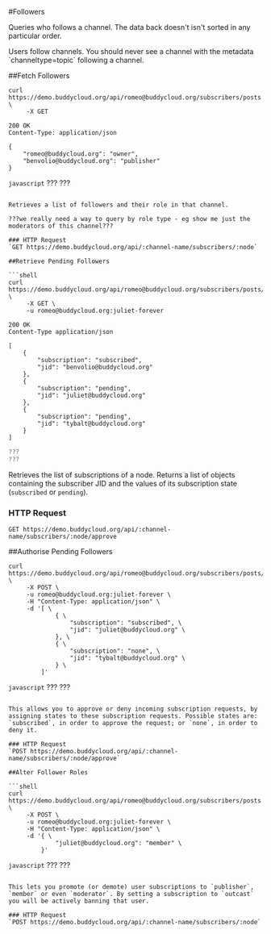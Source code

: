 #Followers

Queries who follows a channel. The data back doesn't isn't sorted in any particular order. 

<aside class="warning">
Users follow channels. You should never see a channel with the metadata `channeltype=topic` following a channel.
</aside>

##Fetch Followers

```shell
curl https://demo.buddycloud.org/api/romeo@buddycloud.org/subscribers/posts \
     -X GET
```

```shell
200 OK
Content-Type: application/json

{
    "romeo@buddycloud.org": "owner",
    "benvolio@buddycloud.org": "publisher"
}
```

```javascript```
???
???
```

Retrieves a list of followers and their role in that channel.

???we really need a way to query by role type - eg show me just the moderators of this channel???

### HTTP Request
`GET https://demo.buddycloud.org/api/:channel-name/subscribers/:node`

##Retrieve Pending Followers

```shell
curl https://demo.buddycloud.org/api/romeo@buddycloud.org/subscribers/posts/approve \
     -X GET \
     -u romeo@buddycloud.org:juliet-forever
```

```shell
200 OK
Content-Type application/json

[
    {
        "subscription": "subscribed",
        "jid": "benvolio@buddycloud.org"
    },
    {
        "subscription": "pending",
        "jid": "juliet@buddycloud.org"
    },
    {
        "subscription": "pending",
        "jid": "tybalt@buddycloud.org"
    }
]
```

```javascript
???
???
```

Retrieves the list of subscriptions of a node. Returns a list of objects containing the subscriber JID and the values of its subscription state (`subscribed` or `pending`).

### HTTP Request
`GET https://demo.buddycloud.org/api/:channel-name/subscribers/:node/approve`

##Authorise Pending Followers

```shell
curl https://demo.buddycloud.org/api/romeo@buddycloud.org/subscribers/posts/approve \
     -X POST \
     -u romeo@buddycloud.org:juliet-forever \
     -H "Content-Type: application/json" \
     -d '[ \
             { \
                 "subscription": "subscribed", \
                 "jid": "juliet@buddycloud.org" \
             }, \
             { \
                 "subscription": "none", \
                 "jid": "tybalt@buddycloud.org" \
             } \
         ]'
```

```javascript```
???
???
```

This allows you to approve or deny incoming subscription requests, by assigning states to these subscription requests. Possible states are: `subscribed`, in order to approve the request; or `none`, in order to deny it.

### HTTP Request
`POST https://demo.buddycloud.org/api/:channel-name/subscribers/:node/approve`

##Alter Follower Roles

```shell
curl https://demo.buddycloud.org/api/romeo@buddycloud.org/subscribers/posts \
     -X POST \
     -u romeo@buddycloud.org:juliet-forever \
     -H "Content-Type: application/json" \
     -d '{ \
             "juliet@buddycloud.org": "member" \
         }'
```

```javascript```
???
???
```

This lets you promote (or demote) user subscriptions to `publisher`, `member` or even `moderator`. By setting a subscription to `outcast` you will be actively banning that user.

### HTTP Request
`POST https://demo.buddycloud.org/api/:channel-name/subscribers/:node`
